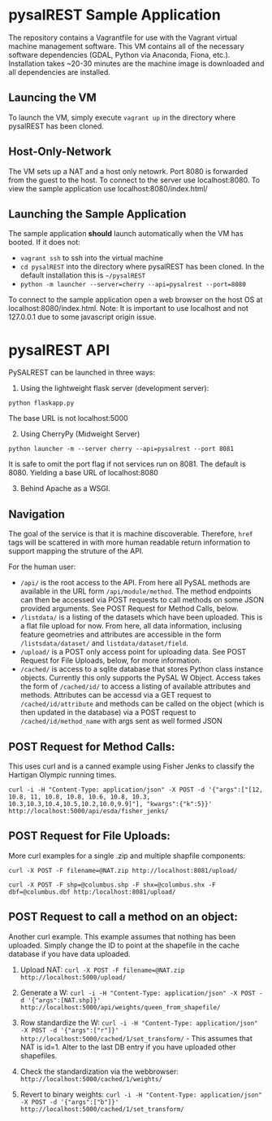 pysalREST Sample Application
=============================
The repository contains a Vagrantfile for use with the Vagrant virtual machine management software.  This VM contains all of the necessary software dependencies (GDAL, Python via Anaconda, Fiona, etc.).  Installation takes ~20-30 minutes are the machine image is downloaded and all dependencies are installed.

Launcing the VM
-----------------
To launch the VM, simply execute `vagrant up` in the directory where pysalREST has been cloned.

Host-Only-Network
------------------
The VM sets up a NAT and a host only netowrk.  Port 8080 is forwarded from the guest to the host.  To connect to the server use localhost:8080.  To view the sample application use localhost:8080/index.html/

Launching the Sample Application
---------------------------------
The sample application **should** launch automatically when the VM has booted.  If it does not:

* `vagrant ssh` to ssh into the virtual machine
* `cd pysalREST` into the directory where pysalREST has been cloned.  In the default installation this is `~/pysalREST`
* `python -m launcher --server=cherry --api=pysalrest --port=8080` 

To connect to the sample application open a web browser on the host OS at localhost:8080/index.html.  Note: It is important to use localhost and not 127.0.0.1 due to some javascript origin issue.

pysalREST API
================
PySALREST can be launched in three ways:

1. Using the lightweight flask server (development server):

`python flaskapp.py`

The base URL is not localhost:5000

2. Using CherryPy (Midweight Server)

`python launcher -m --server cherry --api=pysalrest --port 8081`

It is safe to omit the port flag if not services run on 8081.  The default is 8080.  Yielding a base URL of localhost:8080

3. Behind Apache as a WSGI.

Navigation
-----------
The goal of the service is that it is machine discoverable.  Therefore, `href` tags will be scattered in with more human readable return information to support mapping the struture of the API.

For the human user:

 * `/api/` is the root access to the API.  From here all PySAL methods are available in the URL form `/api/module/method`.  The method endpoints can then be accessed via POST requests to call methods on some JSON provided arguments.  See POST Request for Method Calls, below.
 * `/listdata/` is a listing of the datasets which have been uploaded.  This is a flat file upload for now.  From here, all data information, inclusing feature geometries and attributes are accessible in the form `/listsdata/dataset/` and `listdata/dataset/field`.
 * `/upload/` is a POST only access point for uploading data.  See POST Request for File Uploads, below, for more information.
 *  `/cached/` is access to a sqlite database that stores Python class instance objects.  Currently this only supports the PySAL W Object.  Access takes the form of `/cached/id/` to access a listing of available attributes and methods.  Attributes can be accessd via a GET request to `/cached/id/attribute` and methods can be called on the object (which is then updated in the database) via a POST request to `/cached/id/method_name` with args sent as well formed JSON

POST Request for Method Calls:
-------------------------------

This uses curl and is a canned example using Fisher Jenks to classify the Hartigan Olympic  running times.
 
`curl -i -H "Content-Type: application/json" -X POST -d '{"args":["[12, 10.8, 11, 10.8, 10.8, 10.6, 10.8, 10.3, 10.3,10.3,10.4,10.5,10.2,10.0,9.9]"], "kwargs":{"k":5}}' http://localhost:5000/api/esda/fisher_jenks/`

POST Request for File Uploads:
-------------------------------
More curl examples for a single .zip and multiple shapfile components:

`curl -X POST -F filename=@NAT.zip http://localhost:8081/upload/`

`curl -X POST -F shp=@columbus.shp -F shx=@columbus.shx -F dbf=@columbus.dbf http:/localhost:8081/upload/`

POST Request to call a method on an object:
-------------------------------------------
Another curl example.  This example assumes that nothing has been uploaded.  Simply change the ID to point at the shapefile in the cache database if you have data uploaded.

1. Upload NAT: `curl -X POST -F filename=@NAT.zip http://localhost:5000/upload/`

2. Generate a W: `curl -i -H "Content-Type: application/json" -X POST -d '{"args":[NAT.shp]}' http://localhost:5000/api/weights/queen_from_shapefile/`

3. Row standardize the W: `curl -i -H "Content-Type: application/json" -X POST -d '{"args":["r"]}' http://localhost:5000/cached/1/set_transform/`  - This assumes that NAT is id=1.  Alter to the last DB entry if you have uploaded other shapefiles.

4. Check the standardization via the webbrowser: `http://localhost:5000/cached/1/weights/`

5. Revert to binary weights: `curl -i -H "Content-Type: application/json" -X POST -d '{"args":["b"]}' http://localhost:5000/cached/1/set_transform/`
 

